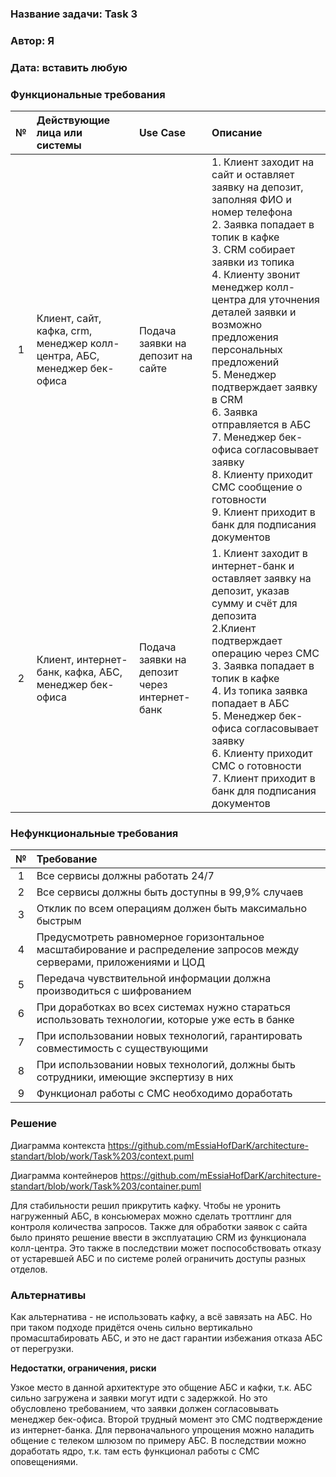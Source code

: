 ###  **Название задачи:** Task 3
###  **Автор:** Я
###  **Дата:** вставить любую
###  **Функциональные требования**

| **№** | **Действующие лица или системы**                                        | **Use Case**                                 | **Описание**                                                                                                                                                                                                                                                                                                                                                                                                                                                                                                                     |
|:-----:|:------------------------------------------------------------------------|:---------------------------------------------|:---------------------------------------------------------------------------------------------------------------------------------------------------------------------------------------------------------------------------------------------------------------------------------------------------------------------------------------------------------------------------------------------------------------------------------------------------------------------------------------------------------------------------------|
|   1   | Клиент, сайт, кафка, crm, менеджер колл-центра, АБС, менеджер бек-офиса | Подача заявки на депозит на сайте            | 1. Клиент заходит на сайт и оставляет заявку на депозит, заполняя ФИО и номер телефона<br/>2. Заявка попадает в топик в кафке<br/> 3. CRM собирает заявки из топика<br/>4. Клиенту звонит менеджер колл-центра для уточнения деталей заявки и возможно предложения персональных предложений<br/>5. Менеджер подтверждает заявку в CRM<br/>6. Заявка отправляется в АБС<br/>7. Менеджер бек-офиса согласовывает заявку<br/>8. Клиенту приходит СМС сообщение о готовности<br/>9. Клиент приходит в банк для подписания документов |
|   2   | Клиент, интернет-банк, кафка, АБС, менеджер бек-офиса                   | Подача заявки на депозит через интернет-банк | 1. Клиент заходит в интернет-банк и оставляет заявку на депозит, указав сумму и счёт для депозита<br/>2.Клиент подтверждает операцию через СМС<br/>3. Заявка попадает в топик в кафке<br/>4. Из топика заявка попадает в АБС<br/>5. Менеджер бек-офиса согласовывает заявку<br/>6. Клиенту приходит СМС о готовности<br/>7. Клиент приходит в банк для подписания документов                                                                                                                                                     |


### **Нефункциональные требования**

| **№** | **Требование**                                                                                                        |
|:-----:|:----------------------------------------------------------------------------------------------------------------------|
|   1   | Все сервисы должны работать 24/7                                                                                      |
|   2   | Все сервисы должны быть доступны в 99,9% случаев                                                                      |
|   3   | Отклик по всем операциям должен быть максимально быстрым                                                              |
|   4   | Предусмотреть равномерное горизонтальное масштабирование и распределение запросов между серверами, приложениями и ЦОД |
|   5   | Передача чувствительной информации должна производиться с шифрованием                                                 |
|   6   | При доработках во всех системах нужно стараться использовать технологии, которые уже есть в банке                     |
|   7   | При использовании новых технологий, гарантировать совместимость с существующими                                       |
|   8   | При использовании новых технологий, должны быть сотрудники, имеющие экспертизу в них                                  |
|   9   | Функционал работы с СМС необходимо доработать                                                                         |


### **Решение**
Диаграмма контекста https://github.com/mEssiaHofDarK/architecture-standart/blob/work/Task%203/context.puml

Диаграмма контейнеров https://github.com/mEssiaHofDarK/architecture-standart/blob/work/Task%203/container.puml

Для стабильности решил прикрутить кафку. Чтобы не уронить нагруженный АБС, в консьюмерах можно сделать троттлинг для контроля количества запросов. Также для обработки заявок с сайта было принято решение ввести в эксплуатацию CRM из функционала колл-центра. Это также в последствии может поспособствовать отказу от устаревшей АБС и по системе ролей ограничить доступы разных отделов.
###  **Альтернативы**
Как альтернатива - не использовать кафку, а всё завязать на АБС. Но при таком подходе придётся очень сильно вертикально промасштабировать АБС, и это не даст гарантии избежания отказа АБС от перегрузки. 

**Недостатки, ограничения, риски**

Узкое место в данной архитектуре это общение АБС и кафки, т.к. АБС сильно загружена и заявки могут идти с задержкой. Но это обусловлено требованием, что заявки должен согласовывать менеджер бек-офиса. Второй трудный момент это СМС подтверждение из интернет-банка. Для первоначального упрощения можно наладить общение с телеком шлюзом по примеру АБС. В последствии можно доработать ядро, т.к. там есть функционал работы с СМС оповещениями. 

